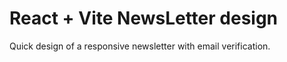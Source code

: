 # React + Vite NewsLetter design

Quick design of a responsive newsletter with email verification.


